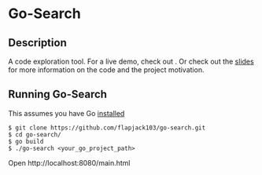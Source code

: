 # Go-Search

## Description

A code exploration tool. For a live demo, check out <URL GOES HERE>.
Or check out the [slides](https://docs.google.com/presentation/d/1fayQFkSKyZbhWpKVYUHqekhDMagifCMajJ1Nzz_zzkE/edit?usp=sharing) for more information on the code and the project motivation.

## Running Go-Search

This assumes you have Go [installed](https://golang.org/dl/)

```
$ git clone https://github.com/flapjack103/go-search.git
$ cd go-search/
$ go build
$ ./go-search <your_go_project_path>
```

Open http://localhost:8080/main.html
